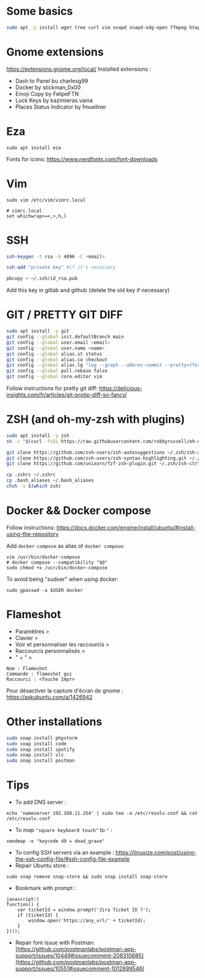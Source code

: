 # Some basics
```bash
sudo apt -y install wget tree curl vim snapd snapd-xdg-open ffmpeg htop xclip xsel flameshot
```

# Gnome extensions 
https://extensions.gnome.org/local/
Installed extensions : 
- Dash to Panel bu charlesg99
- Docker by stickman_0x00
- Emoji Copy by FelipeFTN
- Lock Keys by kazimieras.vaina
- Places Status Indicator by fmuellner

# Eza
```
sudo apt install eza

```
Fonts for icons: https://www.nerdfonts.com/font-downloads


# Vim
```
sudo vim /etc/vim/vimrc.local

# vimrc.local
set whichwrap+=<,>,h,l

```

# SSH
```bash
ssh-keygen -t rsa -b 4096 -C <email>

ssh-add "private key" #if it's necessary

pbcopy < ~/.ssh/id_rsa.pub
```
Add this key in gitlab and github (delete the old key if necessary)

# GIT / PRETTY GIT DIFF
```bash
sudo apt install -y git
git config --global init.defaultBranch main
git config --global user.email <email>
git config --global user.name <name>
git config --global alias.st status
git config --global alias.co checkout
git config --global alias.lg "log --graph --abbrev-commit --pretty=tformat:'%Cred%h%Creset -%C(auto)%d%Creset %s %Cgreen(%an %ad)%Creset'"
git config --global pull.rebase false
git config --global core.editor vim
```

Follow instructions for pretty git diff: https://delicious-insights.com/fr/articles/git-protip-diff-so-fancy/

# ZSH (and oh-my-zsh with plugins)
```bash
sudo apt install -y zsh
sh -c "$(curl -fsSL https://raw.githubusercontent.com/robbyrussell/oh-my-zsh/master/tools/install.sh)"

git clone https://github.com/zsh-users/zsh-autosuggestions ~/.zsh/zsh-autosuggestions
git clone https://github.com/zsh-users/zsh-syntax-highlighting.git ~/.zsh/zsh-syntax-highlighting
git clone https://github.com/unixorn/fzf-zsh-plugin.git ~/.zsh/zsh-ctrl-r

cp .zshrc ~/.zshrc
cp .bash_aliases ~/.bash_aliases
chsh -s $(which zsh)
```

# Docker && Docker compose
Follow instructions: https://docs.docker.com/engine/install/ubuntu/#install-using-the-repository

Add `docker-compose` as alias of `docker compose`:
```
vim /usr/bin/docker-compose
# docker compose --compatibility "$@"
sudo chmod +x /usr/bin/docker-compose
```

To avoid being "sudoer" when using docker:
```
sudo gpasswd -a $USER docker
```

# Flameshot 
- Paramètres >
- Clavier >
- Voir et personnaliser les raccourcis > 
- Raccourcis personnalisés > 
- " + " > 
```
Nom : Flameshot
Commande : flameshot gui 
Raccourci : <Touche Impr>
``` 

Pour désactiver la capture d'écran de gnome : https://askubuntu.com/a/1426942

# Other installations
```bash
sudo snap install phpstorm
sudo snap install code
sudo snap install spotify
sudo snap install vlc
sudo snap install postman
```

# Tips
- To add DNS server :
``` 
echo 'nameserver 192.168.11.254' | sudo tee -a /etc/resolv.conf && cat /etc/resolv.conf 
``` 
- To map `"square keyboard touch"` to `"` : 
```
xmodmap -e "keycode 49 = dead_grave"
``` 
- To config SSH servers via an example : 
https://linuxize.com/post/using-the-ssh-config-file/#ssh-config-file-example
- Repair Ubuntu store : 
```
sudo snap remove snap-store && sudo snap install snap-store
```
- Bookmark with prompt : 
```
javascript:(
function() {
	var ticketId = window.prompt('Jira Ticket ID ?');
	if (ticketId) {
		window.open('https://any_url/' + ticketId);
	}
})();
```
- Repair font issue with Postman: [https://github.com/postmanlabs/postman-app-support/issues/10449#issuecomment-208310685](https://github.com/postmanlabs/postman-app-support/issues/10551#issuecomment-1012899546)
